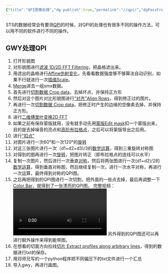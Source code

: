 ```yaml
---
{"title":"QPI图像处理","dg-publish":true,"permalink":"//qpi/","dgPassFrontmatter":true}
---
```


STS的数据经常会有要测[QPI](../概念/凝聚态相关概念.md#QPI：)的时候，对QPI的处理也有很多不同的操作方法，可以用不同的软件进行不同的操作。
## GWY处理QPI
1. 打开形貌图
2. 对形貌图进行[滤波 1D/2D FFT Filtering](GWY.md#滤波%201D/2D%20FFT%20Filtering)，把晶格滤出来。
3. 用滤出的晶格进行[Affine仿射变化](GWY.md#Affine仿射变化)，先看看数据强度够不够算法自动识别，如果不行就进行一次[插值Scale](GWY.md#插值Scale)。
4. [Merge](GWY.md#Merge)进去一组smx数据。
5. 首先进行[切割数据 Crop data](GWY.md#切割数据%20Crop%20data)，去掉坏点，并保持正方形
6. 然后对这个图片对比形貌图进行[“对齐”Align Rows](GWY.md#“对齐”Align%20Rows)，得到修正过的图片。
7. 再进行一次[切割数据 Crop data](GWY.md#切割数据%20Crop%20data)，把修正时产生的边缘的空像素去掉，并保持正方形。
8. 进行[二维傅里叶变换2D FFT](GWY.md#二维傅里叶变换2D%20FFT)
9. 如果之前有保存蒙版就用，没有就手动先用[蒙版Edit mask](GWY.md#蒙版Edit%20mask)扣一个蒙版出来，目的是去掉噪音的亮点和[高阶布拉格点](../概念/凝聚态相关概念.md#高阶布拉格点)，之后可以将蒙版导出之后用。
10. 进行[“扣点”](GWY.md#“扣点”Interpolation%20data%20under%20mask%20by%20solution%20of%20Laplace%20equation)
11. 对图片进行一次60°和一次120°的[旋转](GWY.md#对称/旋转)
12. 对这三张图片进行一次（d1+d2+d3)/3的[数学运算](GWY.md#数学运算%20Arithmetic%20operation%20on%20data)，得到三重旋转对称图
13. 对得到的图再进行一次[旋转](GWY.md#对称/旋转)，把图片转正（即布拉格点的连线可以水平）
14. 复制一次图片，然后进行一次垂直[对称](GWY.md#对称/旋转)，然后将两张图进行一次(d1+d2)/2的[数学运算](GWY.md#数学运算%20Arithmetic%20operation%20on%20data)，得到垂直对称图，然后继续复制一次，进行一次水平对称，再进行一次运算，最终得到对称的QPI图。
15. 之后再把得到的QPI图进行一次切割，把外面的一些点去掉，最后再调整一下[Color Bar](GWY.md#”颜色“%20Stretch%20color%20range%20to%20part%20of%20data)，就得到了一张漂亮的QPI图。
完整视频：
![](../素材/VID_20230815_160538.mp4)
另外得到的QPI图还可以再进行额外操作来得到能带图。
1. 在想看的切面方向拉线[切片 Extract profiles along arbitrary lines](GWY.md#切片%20Extract%20profiles%20along%20arbitrary%20lines)，得到的数据进行txt的保存。
2. 用邓师兄写的一个python程序把不同偏压下的txt文件进行一个汇总
3. 导入gwy，再进行画图。
